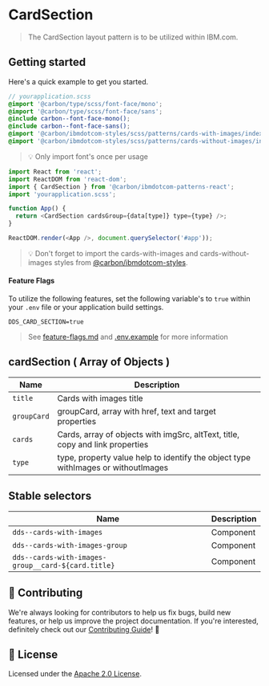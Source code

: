 # CardSection

> The CardSection layout pattern is to be utilized within IBM.com.

## Getting started

Here's a quick example to get you started.

```scss
// yourapplication.scss
@import '@carbon/type/scss/font-face/mono';
@import '@carbon/type/scss/font-face/sans';
@include carbon--font-face-mono();
@include carbon--font-face-sans();
@import '@carbon/ibmdotcom-styles/scss/patterns/cards-with-images/index.scss';
@import '@carbon/ibmdotcom-styles/scss/patterns/cards-without-images/index.scss';
```

> 💡 Only import font's once per usage

```javascript
import React from 'react';
import ReactDOM from 'react-dom';
import { CardSection } from '@carbon/ibmdotcom-patterns-react';
import 'yourapplication.scss';

function App() {
  return <CardSection cardsGroup={data[type]} type={type} />;
}

ReactDOM.render(<App />, document.querySelector('#app'));
```

> 💡 Don't forget to import the cards-with-images and cards-without-images
> styles from
> [@carbon/ibmdotcom-styles](https://github.com/carbon-design-system/ibm-dotcom-library/blob/master/packages/styles).

#### Feature Flags

To utilize the following features, set the following variable's to `true` within
your `.env` file or your application build settings.

```
DDS_CARD_SECTION=true
```

> See
> [feature-flags.md](https://github.com/carbon-design-system/ibm-dotcom-library/blob/master/packages/patterns-react/docs/feature-flags.md)
> and
> [.env.example](https://github.com/carbon-design-system/ibm-dotcom-library/blob/master/packages/patterns-react/.env.example)
> for more information

## cardSection ( Array of Objects )

| Name        | Description                                                                       |
| ----------- | --------------------------------------------------------------------------------- |
| `title`     | Cards with images title                                                           |
| `groupCard` | groupCard, array with href, text and target properties                            |
| `cards`     | Cards, array of objects with imgSrc, altText, title, copy and link properties     |
| `type`      | type, property value help to identify the object type withImages or withoutImages |

## Stable selectors

| Name                                               | Description |
| -------------------------------------------------- | ----------- |
| `dds--cards-with-images`                           | Component   |
| `dds--cards-with-images-group`                     | Component   |
| `dds--cards-with-images-group__card-${card.title}` | Component   |

## 🙌 Contributing

We're always looking for contributors to help us fix bugs, build new features,
or help us improve the project documentation. If you're interested, definitely
check out our
[Contributing Guide](https://github.com/carbon-design-system/ibm-dotcom-library/blob/master/.github/CONTRIBUTING.md)!
👀

## 📝 License

Licensed under the
[Apache 2.0 License](https://github.com/carbon-design-system/ibm-dotcom-library/blob/master/LICENSE).
